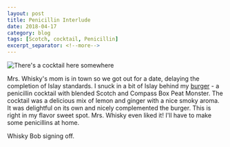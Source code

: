 ```yaml
---
layout: post
title: Penicillin Interlude
date: 2018-04-17
category: blog
tags: [Scotch, cocktail, Penicillin]
excerpt_separator: <!--more-->
---
```


![There's a cocktail here somewhere]({{site.baseurl}}/images/2018-04-17-penicillin.jpg)

Mrs. Whisky's mom is in town so we got out for a date, delaying the completion of Islay standards. I snuck in a bit of Islay behind my [burger](https://www.eater.com/2013/4/17/6448213/anatomy-of-an-icon-the-craigie-on-main-burger) - a penicillin cocktail with blended Scotch and Compass Box Peat Monster. The cocktail was a delicious mix of lemon and ginger with a nice smoky aroma. It was delightful on its own and nicely complemented the burger. This is right in my flavor sweet spot. Mrs. Whisky even liked it! I'll have to make some penicillins at home.

<!--more-->

Whisky Bob signing off.
